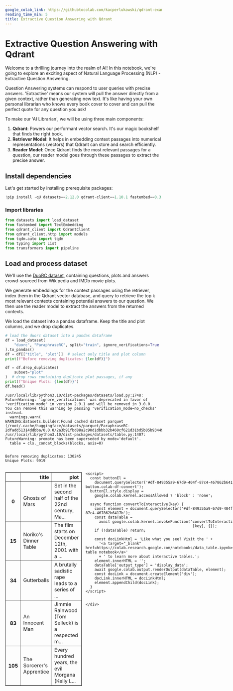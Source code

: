 ```yaml
---
google_colab_link: https://githubtocolab.com/kacperlukawski/qdrant-exam/blob/automate/python-environment/extractive_qa/extractive-question-answering.ipynb
reading_time_min: 5
title: Extractive Question Answering with Qdrant
---
```


# Extractive Question Answering with Qdrant

Welcome to a thrilling journey into the realm of AI! In this notebook, we're going to explore an exciting aspect of Natural Language Processing (NLP) - Extractive Question Answering.

Question Answering systems can respond to user queries with precise answers. 'Extractive' means our system will pull the answer directly from a given context, rather than generating new text. It's like having your own personal librarian who knows every book cover to cover and can pull the perfect quote for any question you ask!

To make our 'AI Librarian', we will be using three main components:

1. **Qdrant**: Powers our performant vector search. It's our magic bookshelf that finds the right book.
1. **Retriever Model**: It helps in embedding context passages into numerical representations (vectors) that Qdrant can store and search efficiently.
1. **Reader Model**: Once Qdrant finds the most relevant passages for a question, our reader model goes through these passages to extract the precise answer.

## Install dependencies

Let's get started by installing prerequisite packages:

```python
!pip install -qU datasets==2.12.0 qdrant-client==1.10.1 fastembed==0.3.3 sentence-transformers==2.2.2 torch==2.0.1
```

### Import libraries

```python
from datasets import load_dataset
from fastembed import TextEmbedding
from qdrant_client import QdrantClient
from qdrant_client.http import models
from tqdm.auto import tqdm
from typing import List
from transformers import pipeline
```

## Load and process dataset

We'll use the [DuoRC dataset](https://huggingface.co/datasets/duorc), containing questions, plots and answers crowd-sourced from Wikipedia and IMDb movie plots.

We generate embeddings for the context passages using the retriever, index them in the Qdrant vector database, and query to retrieve the top k most relevant contexts containing potential answers to our question. We then use the reader model to extract the answers from the returned contexts.

We load the dataset into a pandas dataframe. Keep the title and plot columns, and we drop duplicates.

```python
# load the duorc dataset into a pandas dataframe
df = load_dataset(
    "duorc", "ParaphraseRC", split="train", ignore_verifications=True
).to_pandas()
df = df[["title", "plot"]]  # select only title and plot column
print(f"Before removing duplicates: {len(df)}")

df = df.drop_duplicates(
    subset="plot"
)  # drop rows containing duplicate plot passages, if any
print(f"Unique Plots: {len(df)}")
df.head()
```

```
/usr/local/lib/python3.10/dist-packages/datasets/load.py:1748: FutureWarning: 'ignore_verifications' was deprecated in favor of 'verification_mode' in version 2.9.1 and will be removed in 3.0.0.
You can remove this warning by passing 'verification_mode=no_checks' instead.
  warnings.warn(
WARNING:datasets.builder:Found cached dataset parquet (/root/.cache/huggingface/datasets/parquet/ParaphraseRC-2dfadd51314ddbba/0.0.0/2a3b91fbd88a2c90d1dbbb32b460cf621d31bd5b05b934492fdef7d8d6f236ec)
/usr/local/lib/python3.10/dist-packages/datasets/table.py:1407: FutureWarning: promote has been superseded by mode='default'.
  table = cls._concat_blocks(blocks, axis=0)


Before removing duplicates: 130245
Unique Plots: 9919
```

<div id="df-849355a9-67d9-404f-87c4-467862b6417b" class="colab-df-container">
    <div>
<style scoped>
    .dataframe tbody tr th:only-of-type {
        vertical-align: middle;
    }

```
.dataframe tbody tr th {
    vertical-align: top;
}

.dataframe thead th {
    text-align: right;
}
```

</style>
<table border="1" class="dataframe">
  <thead>
    <tr style="text-align: right;">
      <th></th>
      <th>title</th>
      <th>plot</th>
    </tr>
  </thead>
  <tbody>
    <tr>
      <th>0</th>
      <td>Ghosts of Mars</td>
      <td>Set in the second half of the 22nd century, Ma...</td>
    </tr>
    <tr>
      <th>15</th>
      <td>Noriko's Dinner Table</td>
      <td>The film starts on December 12th, 2001 with a ...</td>
    </tr>
    <tr>
      <th>34</th>
      <td>Gutterballs</td>
      <td>A brutally sadistic rape leads to a series of ...</td>
    </tr>
    <tr>
      <th>83</th>
      <td>An Innocent Man</td>
      <td>Jimmie Rainwood (Tom Selleck) is a respected m...</td>
    </tr>
    <tr>
      <th>105</th>
      <td>The Sorcerer's Apprentice</td>
      <td>Every hundred years, the evil Morgana (Kelly L...</td>
    </tr>
  </tbody>
</table>
</div>
    <div class="colab-df-buttons">

<div class="colab-df-container">
    <button class="colab-df-convert" onclick="convertToInteractive('df-849355a9-67d9-404f-87c4-467862b6417b')"
            title="Convert this dataframe to an interactive table."
            style="display:none;">

<svg xmlns="http://www.w3.org/2000/svg" height="24px" viewBox="0 -960 960 960">
    <path d="M120-120v-720h720v720H120Zm60-500h600v-160H180v160Zm220 220h160v-160H400v160Zm0 220h160v-160H400v160ZM180-400h160v-160H180v160Zm440 0h160v-160H620v160ZM180-180h160v-160H180v160Zm440 0h160v-160H620v160Z"/>
  </svg>
    </button>

<style>
    .colab-df-container {
      display:flex;
      gap: 12px;
    }

    .colab-df-convert {
      background-color: #E8F0FE;
      border: none;
      border-radius: 50%;
      cursor: pointer;
      display: none;
      fill: #1967D2;
      height: 32px;
      padding: 0 0 0 0;
      width: 32px;
    }

    .colab-df-convert:hover {
      background-color: #E2EBFA;
      box-shadow: 0px 1px 2px rgba(60, 64, 67, 0.3), 0px 1px 3px 1px rgba(60, 64, 67, 0.15);
      fill: #174EA6;
    }

    .colab-df-buttons div {
      margin-bottom: 4px;
    }

    [theme=dark] .colab-df-convert {
      background-color: #3B4455;
      fill: #D2E3FC;
    }

    [theme=dark] .colab-df-convert:hover {
      background-color: #434B5C;
      box-shadow: 0px 1px 3px 1px rgba(0, 0, 0, 0.15);
      filter: drop-shadow(0px 1px 2px rgba(0, 0, 0, 0.3));
      fill: #FFFFFF;
    }
  </style>

```
<script>
  const buttonEl =
    document.querySelector('#df-849355a9-67d9-404f-87c4-467862b6417b button.colab-df-convert');
  buttonEl.style.display =
    google.colab.kernel.accessAllowed ? 'block' : 'none';

  async function convertToInteractive(key) {
    const element = document.querySelector('#df-849355a9-67d9-404f-87c4-467862b6417b');
    const dataTable =
      await google.colab.kernel.invokeFunction('convertToInteractive',
                                                [key], {});
    if (!dataTable) return;

    const docLinkHtml = 'Like what you see? Visit the ' +
      '<a target="_blank" href=https://colab.research.google.com/notebooks/data_table.ipynb>data table notebook</a>'
      + ' to learn more about interactive tables.';
    element.innerHTML = '';
    dataTable['output_type'] = 'display_data';
    await google.colab.output.renderOutput(dataTable, element);
    const docLink = document.createElement('div');
    docLink.innerHTML = docLinkHtml;
    element.appendChild(docLink);
  }
</script>
```

</div>

<div id="df-86d73330-3d74-4810-b13b-8095243fc91b">
  <button class="colab-df-quickchart" onclick="quickchart('df-86d73330-3d74-4810-b13b-8095243fc91b')"
            title="Suggest charts"
            style="display:none;">

\<svg xmlns="<http://www.w3.org/2000/svg>" height="24px"viewBox="0 0 24 24"
width="24px">
<g>
<path d="M19 3H5c-1.1 0-2 .9-2 2v14c0 1.1.9 2 2 2h14c1.1 0 2-.9 2-2V5c0-1.1-.9-2-2-2zM9 17H7v-7h2v7zm4 0h-2V7h2v10zm4 0h-2v-4h2v4z"/>
</g>
</svg>
</button>

<style>
  .colab-df-quickchart {
      --bg-color: #E8F0FE;
      --fill-color: #1967D2;
      --hover-bg-color: #E2EBFA;
      --hover-fill-color: #174EA6;
      --disabled-fill-color: #AAA;
      --disabled-bg-color: #DDD;
  }

  [theme=dark] .colab-df-quickchart {
      --bg-color: #3B4455;
      --fill-color: #D2E3FC;
      --hover-bg-color: #434B5C;
      --hover-fill-color: #FFFFFF;
      --disabled-bg-color: #3B4455;
      --disabled-fill-color: #666;
  }

  .colab-df-quickchart {
    background-color: var(--bg-color);
    border: none;
    border-radius: 50%;
    cursor: pointer;
    display: none;
    fill: var(--fill-color);
    height: 32px;
    padding: 0;
    width: 32px;
  }

  .colab-df-quickchart:hover {
    background-color: var(--hover-bg-color);
    box-shadow: 0 1px 2px rgba(60, 64, 67, 0.3), 0 1px 3px 1px rgba(60, 64, 67, 0.15);
    fill: var(--button-hover-fill-color);
  }

  .colab-df-quickchart-complete:disabled,
  .colab-df-quickchart-complete:disabled:hover {
    background-color: var(--disabled-bg-color);
    fill: var(--disabled-fill-color);
    box-shadow: none;
  }

  .colab-df-spinner {
    border: 2px solid var(--fill-color);
    border-color: transparent;
    border-bottom-color: var(--fill-color);
    animation:
      spin 1s steps(1) infinite;
  }

  @keyframes spin {
    0% {
      border-color: transparent;
      border-bottom-color: var(--fill-color);
      border-left-color: var(--fill-color);
    }
    20% {
      border-color: transparent;
      border-left-color: var(--fill-color);
      border-top-color: var(--fill-color);
    }
    30% {
      border-color: transparent;
      border-left-color: var(--fill-color);
      border-top-color: var(--fill-color);
      border-right-color: var(--fill-color);
    }
    40% {
      border-color: transparent;
      border-right-color: var(--fill-color);
      border-top-color: var(--fill-color);
    }
    60% {
      border-color: transparent;
      border-right-color: var(--fill-color);
    }
    80% {
      border-color: transparent;
      border-right-color: var(--fill-color);
      border-bottom-color: var(--fill-color);
    }
    90% {
      border-color: transparent;
      border-bottom-color: var(--fill-color);
    }
  }
</style>

<script>
    async function quickchart(key) {
      const quickchartButtonEl =
        document.querySelector('#' + key + ' button');
      quickchartButtonEl.disabled = true;  // To prevent multiple clicks.
      quickchartButtonEl.classList.add('colab-df-spinner');
      try {
        const charts = await google.colab.kernel.invokeFunction(
            'suggestCharts', [key], {});
      } catch (error) {
        console.error('Error during call to suggestCharts:', error);
      }
      quickchartButtonEl.classList.remove('colab-df-spinner');
      quickchartButtonEl.classList.add('colab-df-quickchart-complete');
    }
    (() => {
      let quickchartButtonEl =
        document.querySelector('#df-86d73330-3d74-4810-b13b-8095243fc91b button');
      quickchartButtonEl.style.display =
        google.colab.kernel.accessAllowed ? 'block' : 'none';
    })();
  </script>

</div>

```
</div>
```

</div>

## Initialize Qdrant client

The Qdrant collection stores vector representations of our context passages which we can retrieve using another vector (query vector)

```python
client = QdrantClient(":memory:")
```

## Create collection

Now we create a new collection called `extractive-question-answering` — we can name the collection anything we want.

We specify the metric type as "cosine" and dimension or size as 384 because the retriever we use to generate context embeddings is optimized for cosine similarity and outputs 384-dimension vectors.

```python
collection_name = "extractive-question-answering"

collections = client.get_collections()
print(collections)

# only create collection if it doesn't exist
if collection_name not in [c.name for c in collections.collections]:
    client.recreate_collection(
        collection_name=collection_name,
        vectors_config=models.VectorParams(
            size=384,
            distance=models.Distance.COSINE,
        ),
    )
collections = client.get_collections()
print(collections)
```

```
collections=[]
collections=[CollectionDescription(name='extractive-question-answering')]


<ipython-input-26-3a672cf6b8d1>:8: DeprecationWarning: `recreate_collection` method is deprecated and will be removed in the future. Use `collection_exists` to check collection existence and `create_collection` instead.
  client.recreate_collection(
```

## Initialize retriever

Next, we need to initialize our retriever. The retriever will mainly do two things:

- Generate embeddings for all context passages (context vectors/embeddings)
- Generate embeddings for our questions (query vector/embedding)

The retriever will generate embeddings in a way that the questions and context passages containing answers to our questions are nearby in the vector space. We can use cosine similarity to calculate the similarity between the query and context embeddings to find the context passages that contain potential answers to our question.

### Embedding model

We will use a SentenceTransformer model named `BAAI/bge-small-en-v1.5` designed for semantic search .It's also quite competitive on two embedding and retrieval benchmarks: [MTEB](https://github.com/embeddings-benchmark/mteb) and [BEIR](arxiv.org/abs/2104.08663)

```python
retriever = TextEmbedding(model_name="BAAI/bge-small-en-v1.5")
retriever
```

```
Fetching 5 files:   0%|          | 0/5 [00:00<?, ?it/s]





<fastembed.text.text_embedding.TextEmbedding at 0x7f3dd625dc30>
```

## Generate Embeddings -> Store in Qdrant

Next, we need to generate embeddings for the context passages. We will use the `retriever.encode` for that.

When passing the documents to Qdrant, we need an:

1. id (a unique integer value),
1. context embedding, and
1. payload for each document representing context passages in the dataset. The payload is a dictionary containing data relevant to our embeddings, such as the title, plot etc.

```python
%%time

batch_size = 64  # specify batch size according to your RAM and compute, higher batch size = more RAM usage

for index in tqdm(range(0, len(df), batch_size)):
    i_end = min(index + batch_size, len(df))  # find end of batch
    batch = df.iloc[index:i_end]  # extract batch
    emb = list(retriever.embed(batch["plot"].tolist()))  # generate embeddings for batch
    emb = [e.tolist() for e in emb]
    meta = batch.to_dict(orient="records")  # get metadata
    ids = list(range(index, i_end))  # create unique IDs

    # upsert to qdrant
    client.upsert(
        collection_name=collection_name,
        points=models.Batch(ids=ids, vectors=emb, payloads=meta),
    )

collection_vector_count = client.get_collection(
    collection_name=collection_name
).points_count
print(f"Vector count in collection: {collection_vector_count}")
assert collection_vector_count == len(df)
```

```
  0%|          | 0/155 [00:00<?, ?it/s]
```

## Initialize Reader

We use the `bert-large-uncased-whole-word-masking-finetuned-squad` model from the HuggingFace model hub as our reader model. This is finetuned on the [SQuAD dataset](https://rajpurkar.github.io/SQuAD-explorer/). It is trained to extract an answer from a given context. This special mechanism is why we can use this model to extract answers from our context passages.

This is our (encoder) component which uses the contexts to extract an answer.

```python
model_name = "bert-large-uncased-whole-word-masking-finetuned-squad"

# load the reader model into a question-answering pipeline
reader = pipeline("question-answering", model=model_name, tokenizer=model_name)
print(reader.model, reader)
```

Now all the components we need are ready. Let's write some helper functions to execute our queries. The `get_relevant_plot` function retrieves the context embeddings containing answers to our question from the Qdrant collection, and the `extract_answer` function extracts the answers from these context passages.

## Get context

The `get_relevant_plot()` function is your librarian to the vast universe of stories stored in Qdrant.

When you have a question or need a specific story (plot), you tell this guide your question and how many top matches you want. The guide then translates your question into a language Qdrant understands, finds the best matching stories in Qdrant's massive library, and delivers you the titles and contents of these matches.

```python
def get_relevant_plot(question: str, top_k: int) -> List[str]:
    """
    Get the relevant plot for a given question

    Args:
        question (str): What do we want to know?
        top_k (int): Top K results to return

    Returns:
        context (List[str]):
    """
    try:
        encoded_query = next(
            retriever.query_embed(question)
        ).tolist()  # generate embeddings for the question

        result = client.query_points(
            collection_name=collection_name,
            query=encoded_query,
            limit=top_k,
        ).points  # search qdrant collection for context passage with the answer

        context = [
            [x.payload["title"], x.payload["plot"]] for x in result
        ]  # extract title and payload from result
        return context

    except Exception as e:
        print({e})
```

## Extracting an answer

Here is how the engine operates:

1. The central part of the function is `extract_answer`. Qdrant processes your question and retrieves all related context.

1. All related context is processed via the `reader`, which looks at each piece of context and extracts an answer that best fits your question.

1. The function sorts all answers by confidence score, with the top score at the front. Each answer has a title in order to provide context.

1. The result is a sorted list of potential answers, their confidence scores and associated titles.

That's it! All you have to do is put in a question, and wait for an ordered list of the best possible answers. The advantage of this engine is that it also tells you where the answer came from and how confident it is about the result.

```python
def extract_answer(question: str, context: List[str]):
    """
    Extract the answer from the context for a given question

    Args:
        question (str): _description_
        context (list[str]): _description_
    """
    results = []
    for c in context:
        # feed the reader the question and contexts to extract answers
        answer = reader(question=question, context=c[1])

        # add the context to answer dict for printing both together, we print only first 500 characters of plot
        answer["title"] = c[0]
        results.append(answer)

    # sort the result based on the score from reader model
    sorted_result = sorted(results, key=lambda x: x["score"], reverse=True)
    for i in range(len(sorted_result)):
        print(f"{i+1}", end=" ")
        print(
            "Answer: ",
            sorted_result[i]["answer"],
            "\n  Title: ",
            sorted_result[i]["title"],
            "\n  score: ",
            sorted_result[i]["score"],
        )


question = "In the movie 3 Idiots, what is the name of the college where the main characters Rancho, Farhan, and Raju study"
context = get_relevant_plot(question, top_k=1)
context
```

As we can see, the retriever is working fine and gets us the context passage that contains the answer to our question. Now let's use the reader to extract the exact answer from the context passage.

```python
extract_answer(question, context)
```

```
1 Answer:  Imperial College of Engineering 
  Title:  Three Idiots 
  score:  0.9049272537231445
```

The reader model predicted with 90% accuracy the correct answer as seen from the context passage. Let's run few more queries.

```python
question = "Who hates Harry Potter?"
context = get_relevant_plot(question, top_k=1)
extract_answer(question, context)
```

```
1 Answer:  . 
  Title:  Harry Potter and the Half-Blood Prince 
  score:  0.15585105121135712
```

This might look like a simple question, but it's actually a pretty tough one for our model. The answer is not explicitly mentioned in the context passage, but the model still tries to extract the answer from the context passage.

```python
question = "Who wants to kill Harry Potter?"
context = get_relevant_plot(question, top_k=1)
extract_answer(question, context)
```

```
1 Answer:  Lord Voldemort 
  Title:  Harry Potter and the Philosopher's Stone 
  score:  0.9568217992782593
```

```python
question = "In the movie The Shawshank Redemption, what was the item that Andy Dufresne used to escape from Shawshank State Penitentiary?"
context = get_relevant_plot(question, top_k=1)
extract_answer(question, context)
```

```
1 Answer:  rock hammer 
  Title:  The Shawshank Redemption 
  score:  0.8666210770606995
```

Let's run another question. This time for top 3 context passages from the retriever.

```python
question = "who killed the spy"
context = get_relevant_plot(question, top_k=3)
extract_answer(question, context)
```

```
1 Answer:  Soviet agents 
  Title:  Tinker, Tailor, Soldier, Spy 
  score:  0.7920866012573242
2 Answer:  Gila 
  Title:  Our Man Flint 
  score:  0.12037214636802673
3 Answer:  Gabriel's assassins 
  Title:  Live Free or Die Hard 
  score:  0.06259559094905853
```

### Cleaning up

We delete the collection from Qdrant and close the connection to the database. This is important to do, otherwise the collection will keep running in the background and consume resources. In a production environment, you would not want to do this. Here, we are mentioning this for completeness.

```python
client.delete_collection(collection_name=collection_name)
```

```
True
```
